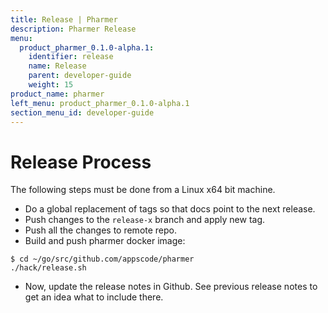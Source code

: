 ```yaml
---
title: Release | Pharmer
description: Pharmer Release
menu:
  product_pharmer_0.1.0-alpha.1:
    identifier: release    
    name: Release
    parent: developer-guide
    weight: 15
product_name: pharmer
left_menu: product_pharmer_0.1.0-alpha.1
section_menu_id: developer-guide
---
```


# Release Process

The following steps must be done from a Linux x64 bit machine.

- Do a global replacement of tags so that docs point to the next release.
- Push changes to the `release-x` branch and apply new tag.
- Push all the changes to remote repo.
- Build and push pharmer docker image:
```console
$ cd ~/go/src/github.com/appscode/pharmer
./hack/release.sh
```

- Now, update the release notes in Github. See previous release notes to get an idea what to include there.
